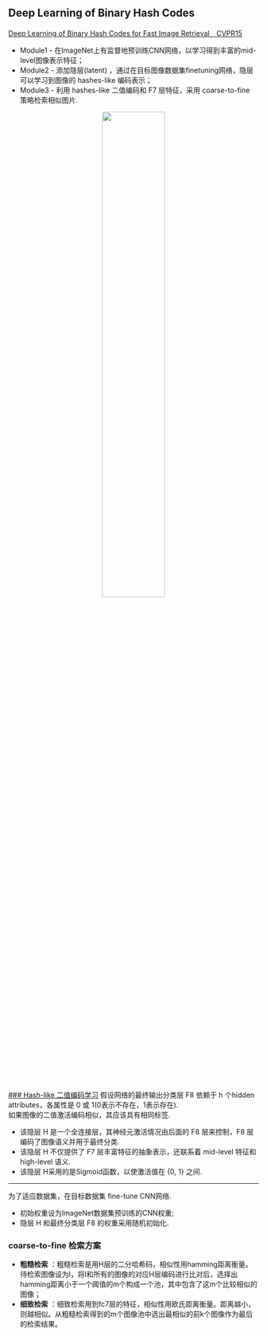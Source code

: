## Deep Learning of Binary Hash Codes
[Deep Learning of Binary Hash Codes for Fast Image Retrieval　CVPR15](https://www.cv-foundation.org/openaccess/content_cvpr_workshops_2015/W03/papers/Lin_Deep_Learning_of_2015_CVPR_paper.pdf)
* Module1 - 在ImageNet上有监督地预训练CNN网络，以学习得到丰富的mid-level图像表示特征； 
* Module2 - 添加隐层(latent) ，通过在目标图像数据集finetuning网络，隐层可以学习到图像的 hashes-like 编码表示；
* Module3 - 利用 hashes-like 二值编码和 F7 层特征，采用 coarse-to-fine 策略检索相似图片.

<div align=center><img width=50% height=50% src="https://img-blog.csdn.net/20180518233641116?watermark/2/text/aHR0cHM6Ly9ibG9nLmNzZG4ubmV0L29KaU1vRGVZZTEyMzQ1/font/5a6L5L2T/fontsize/400/fill/I0JBQkFCMA==/dissolve/70"/></div> 

<u>### Hash-like 二值编码学习</u>
假设网络的最终输出分类层 F8 依赖于 h 个hidden attributes，各属性是 0 或 1(0表示不存在，1表示存在).  
如果图像的二值激活编码相似，其应该具有相同标签.
- 该隐层 H 是一个全连接层，其神经元激活情况由后面的 F8 层来控制，F8 层编码了图像语义并用于最终分类.
- 该隐层 H 不仅提供了 F7 层丰富特征的抽象表示，还联系着 mid-level 特征和 high-level 语义.
- 该隐层 H采用的是Sigmoid函数，以使激活值在 {0, 1} 之间.  
----
为了适应数据集，在目标数据集 fine-tune CNN网络.
- 初始权重设为ImageNet数据集预训练的CNN权重;
- 隐层 H 和最终分类层 F8 的权重采用随机初始化.  

### coarse-to-fine 检索方案  
- **粗糙检索** ：粗糙检索是用H层的二分哈希码，相似性用hamming距离衡量。待检索图像设为I，将I和所有的图像的对应H层编码进行比对后，选择出hamming距离小于一个阈值的m个构成一个池，其中包含了这m个比较相似的图像；  
- **细致检索** ：细致检索用到fc7层的特征，相似性用欧氏距离衡量。距离越小，则越相似。从粗糙检索得到的m个图像池中选出最相似的前k个图像作为最后的检索结果。

